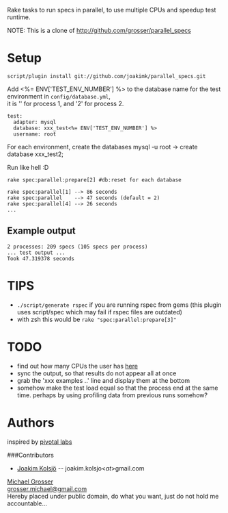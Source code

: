 Rake tasks to run specs in parallel, to use multiple CPUs and speedup test runtime.

NOTE: This is a clone of http://github.com/grosser/parallel_specs

Setup
=====

    script/plugin install git://github.com/joakimk/parallel_specs.git

Add <%= ENV['TEST_ENV_NUMBER'] %> to the database name for the test environment in `config/database.yml`,  
it is '' for process 1, and '2' for process 2.

    test:
      adapter: mysql
      database: xxx_test<%= ENV['TEST_ENV_NUMBER'] %>
      username: root

For each environment, create the databases
    mysql -u root -> create database xxx_test2;

Run like hell :D  

    rake spec:parallel:prepare[2] #db:reset for each database

    rake spec:parallel[1] --> 86 seconds
    rake spec:parallel    --> 47 seconds (default = 2)
    rake spec:parallel[4] --> 26 seconds
    ...

Example output
--------------
    2 processes: 209 specs (105 specs per process)
    ... test output ...
    Took 47.319378 seconds

TIPS
====
 - `./script/generate rspec` if you are running rspec from gems (this plugin uses script/spec which may fail if rspec files are outdated)
 - with zsh this would be `rake "spec:parallel:prepare[3]"`

TODO
====
 - find out how many CPUs the user has [here](http://stackoverflow.com/questions/891537/ruby-detect-number-of-cpus-installed)
 - sync the output, so that results do not appear all at once
 - grab the 'xxx examples ..' line and display them at the bottom
 - somehow make the test load equal so that the process end at the same time. perhaps by using profiling data from previous runs somehow?

Authors
====
inspired by [pivotal labs](http://pivotallabs.com/users/miked/blog/articles/849-parallelize-your-rspec-suite)  

###Contributors
 - [Joakim Kolsjö](http://www.rubyblocks.se) -- joakim.kolsjo<$at$>gmail.com

[Michael Grosser](http://pragmatig.wordpress.com)  
grosser.michael@gmail.com  
Hereby placed under public domain, do what you want, just do not hold me accountable...
